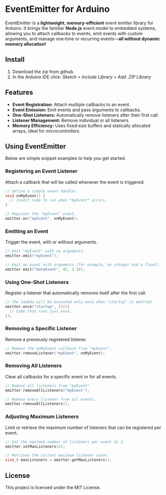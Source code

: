 # EventEmitter for Arduino
EventEmitter is a **lightweight**, **memory‑efficient** event emitter library for Arduino. It brings the familiar **Node.js** event model to embedded systems, allowing you to attach callbacks to events, emit events with custom arguments, and manage one‑time or recurring events—**all without dynamic memory allocation!**

## Install
1. Download the zip from github.
2. In the Arduino IDE click:
*Sketch > Include Library > Add .ZIP Library*

## Features

- **Event Registration:** Attach multiple callbacks to an event.
- **Event Emission:** Emit events and pass arguments to callbacks.
- **One‑Shot Listeners:** Automatically remove listeners after their first call.
- **Listener Management:** Remove individual or all listeners.
- **Memory Efficiency:** Uses fixed‑size buffers and statically allocated arrays, ideal for microcontrollers.

## Using EventEmitter

Below are simple snippet examples to help you get started.

### Registering an Event Listener

Attach a callback that will be called whenever the event is triggered.

```cpp
// Define a simple event handler.
void onMyEvent() {
  // Insert code to run when "myEvent" occurs.
}

// Register the "myEvent" event.
emitter.on("myEvent", onMyEvent);
```

### Emitting an Event

Trigger the event, with or without arguments.

```cpp
// Emit "myEvent" with no arguments.
emitter.emit("myEvent");

// Emit an event with arguments (for example, an integer and a float).
emitter.emit("dataEvent", 42, 3.14);
```

### Using One-Shot Listeners

Register a listener that automatically removes itself after the first call.

```cpp
// The lambda will be executed only once when "startup" is emitted.
emitter.once("startup", [](){
  // Code that runs just once.
});
```

### Removing a Specific Listener

Remove a previously registered listener.

```cpp
// Remove the onMyEvent callback from "myEvent".
emitter.removeListener("myEvent", onMyEvent);
```

### Removing All Listeners

Clear all callbacks for a specific event or for all events.

```cpp
// Remove all listeners from "myEvent".
emitter.removeAllListeners("myEvent");

// Remove every listener from all events.
emitter.removeAllListeners();
```

### Adjusting Maximum Listeners

Limit or retrieve the maximum number of listeners that can be registered per event.

```cpp
// Set the maximum number of listeners per event to 3.
emitter.setMaxListeners(3);

// Retrieve the current maximum listener count.
size_t maxListeners = emitter.getMaxListeners();
```

## License

This project is licensed under the MIT License.

